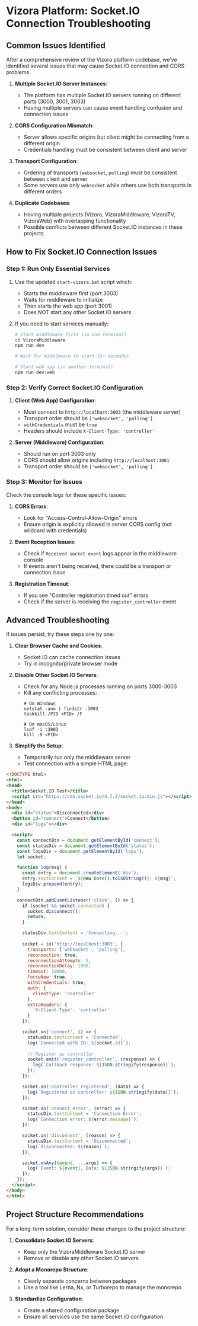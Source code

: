 # Vizora Platform: Socket.IO Connection Troubleshooting

## Common Issues Identified

After a comprehensive review of the Vizora platform codebase, we've identified several issues that may cause Socket.IO connection and CORS problems:

1. **Multiple Socket.IO Server Instances**: 
   - The platform has multiple Socket.IO servers running on different ports (3000, 3001, 3003)
   - Having multiple servers can cause event handling confusion and connection issues

2. **CORS Configuration Mismatch**:
   - Server allows specific origins but client might be connecting from a different origin
   - Credentials handling must be consistent between client and server

3. **Transport Configuration**:
   - Ordering of transports (`websocket`, `polling`) must be consistent between client and server
   - Some servers use only `websocket` while others use both transports in different orders

4. **Duplicate Codebases**:
   - Having multiple projects (Vizora, VizoraMiddleware, VizoraTV, VizoraWeb) with overlapping functionality
   - Possible conflicts between different Socket.IO instances in these projects

## How to Fix Socket.IO Connection Issues

### Step 1: Run Only Essential Services

1. Use the updated `start-vizora.bat` script which:
   - Starts the middleware first (port 3003)
   - Waits for middleware to initialize
   - Then starts the web app (port 3001)
   - Does NOT start any other Socket.IO servers

2. If you need to start services manually:
   ```bash
   # Start middleware first (in one terminal)
   cd VizoraMiddleware
   npm run dev

   # Wait for middleware to start (5+ seconds)

   # Start web app (in another terminal)
   npm run dev:web
   ```

### Step 2: Verify Correct Socket.IO Configuration

1. **Client (Web App) Configuration**:
   - Must connect to `http://localhost:3003` (the middleware server)
   - Transport order should be `['websocket', 'polling']`
   - `withCredentials` must be `true`
   - Headers should include `X-Client-Type: 'controller'`

2. **Server (Middleware) Configuration**:
   - Should run on port 3003 only
   - CORS should allow origins including `http://localhost:3001`
   - Transport order should be `['websocket', 'polling']`

### Step 3: Monitor for Issues

Check the console logs for these specific issues:

1. **CORS Errors**:
   - Look for "Access-Control-Allow-Origin" errors
   - Ensure origin is explicitly allowed in server CORS config (not wildcard with credentials)

2. **Event Reception Issues**:
   - Check if `Received socket event` logs appear in the middleware console
   - If events aren't being received, there could be a transport or connection issue

3. **Registration Timeout**:
   - If you see "Controller registration timed out" errors
   - Check if the server is receiving the `register_controller` event

## Advanced Troubleshooting

If issues persist, try these steps one by one:

1. **Clear Browser Cache and Cookies**:
   - Socket.IO can cache connection issues
   - Try in incognito/private browser mode

2. **Disable Other Socket.IO Servers**:
   - Check for any Node.js processes running on ports 3000-3003
   - Kill any conflicting processes:
     ```
     # On Windows
     netstat -ano | findstr :3003
     taskkill /PID <PID> /F

     # On macOS/Linux
     lsof -i :3003
     kill -9 <PID>
     ```

3. **Simplify the Setup**:
   - Temporarily run only the middleware server
   - Test connection with a simple HTML page:

```html
<!DOCTYPE html>
<html>
<head>
  <title>Socket.IO Test</title>
  <script src="https://cdn.socket.io/4.7.2/socket.io.min.js"></script>
</head>
<body>
  <div id="status">Disconnected</div>
  <button id="connect">Connect</button>
  <div id="logs"></div>

  <script>
    const connectBtn = document.getElementById('connect');
    const statusDiv = document.getElementById('status');
    const logsDiv = document.getElementById('logs');
    let socket;

    function log(msg) {
      const entry = document.createElement('div');
      entry.textContent = `${new Date().toISOString()}: ${msg}`;
      logsDiv.prepend(entry);
    }

    connectBtn.addEventListener('click', () => {
      if (socket && socket.connected) {
        socket.disconnect();
        return;
      }

      statusDiv.textContent = 'Connecting...';
      
      socket = io('http://localhost:3003', {
        transports: ['websocket', 'polling'],
        reconnection: true,
        reconnectionAttempts: 5,
        reconnectionDelay: 1000,
        timeout: 10000,
        forceNew: true,
        withCredentials: true,
        auth: {
          clientType: 'controller'
        },
        extraHeaders: {
          'X-Client-Type': 'controller'
        }
      });

      socket.on('connect', () => {
        statusDiv.textContent = 'Connected';
        log(`Connected with ID: ${socket.id}`);
        
        // Register as controller
        socket.emit('register_controller', (response) => {
          log(`Callback response: ${JSON.stringify(response)}`);
        });
      });

      socket.on('controller_registered', (data) => {
        log(`Registered as controller: ${JSON.stringify(data)}`);
      });

      socket.on('connect_error', (error) => {
        statusDiv.textContent = 'Connection Error';
        log(`Connection error: ${error.message}`);
      });

      socket.on('disconnect', (reason) => {
        statusDiv.textContent = 'Disconnected';
        log(`Disconnected: ${reason}`);
      });

      socket.onAny((event, ...args) => {
        log(`Event: ${event}, Data: ${JSON.stringify(args)}`);
      });
    });
  </script>
</body>
</html>
```

## Project Structure Recommendations

For a long-term solution, consider these changes to the project structure:

1. **Consolidate Socket.IO Servers**:
   - Keep only the VizoraMiddleware Socket.IO server
   - Remove or disable any other Socket.IO servers

2. **Adopt a Monorepo Structure**:
   - Clearly separate concerns between packages
   - Use a tool like Lerna, Nx, or Turborepo to manage the monorepo

3. **Standardize Configuration**:
   - Create a shared configuration package
   - Ensure all services use the same Socket.IO configuration 